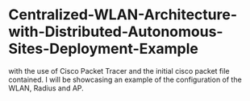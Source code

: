 # Centralized-WLAN-Architecture-with-Distributed-Autonomous-Sites-Deployment-Example
with the use of Cisco Packet Tracer and the initial cisco packet file contained. I will be showcasing an example of the configuration of the WLAN, Radius and AP.
